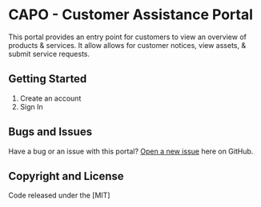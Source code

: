 # CAPO - Customer Assistance Portal

This portal provides an entry point for customers to view an overview of products & services. It allow allows for customer notices, view assets, & submit service requests.

## Getting Started

1. Create an account
2. Sign In

## Bugs and Issues

Have a bug or an issue with this portal? [Open a new issue](https://github.com/projectcapo/portal/issues) here on GitHub.

## Copyright and License

Code released under the [MIT]